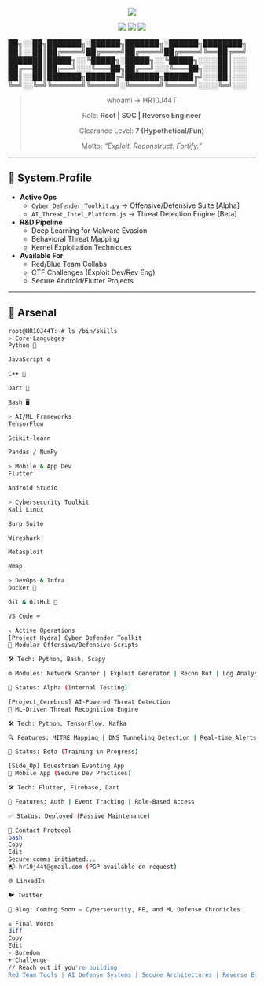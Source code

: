 <!-- ████████[ HR10J44T | SYSTEM BREACHED ]████████ -->

<p align="center">
<img src="[https://readme-typing-svg.demolab.com?font=Fira+Code&duration=3000&pause=1000&color=00FF00&center=true&vCenter=true&multiline=true&width=600&height=80&lines=███+INTRUSION+DETECTED+███;Initializing+Access+Protocol](https://readme-typing-svg.demolab.com/?font=Fira+Code&duration=3000&pause=1000&color=00FF00&center=true&vCenter=true&multiline=true&width=600&height=80&lines=%E2%96%88%E2%96%88%E2%96%88+INTRUSION+DETECTED+%E2%96%88%E2%96%88%E2%96%88;Initializing+Access+Protocol)...;Welcome%2C+HR10J44T." />
</p>

<p align="center">
<img src="https://img.shields.io/badge/Status-Online-green?style=flat-square&logo=codeberg&logoColor=00FF00" />
<img src="[https://img.shields.io/badge/Clearance-Level 7-black?style=flat-square&logo=gnuprivacyguard&logoColor=00FF00](https://img.shields.io/badge/Clearance-Level%207-black?style=flat-square&logo=gnuprivacyguard&logoColor=00FF00)" />
<img src="https://komarev.com/ghpvc/?username=HR10J44T&label=Stealth+Counters&color=00ff00&style=flat-square" />
</p>

<div align="left">
██╗░░██╗███████╗░██████╗███████╗░██████╗████████╗
██║░░██║██╔════╝██╔════╝██╔════╝██╔════╝╚══██╔══╝
███████║█████╗░░╚█████╗░█████╗░░╚█████╗░░░░██║░░░
██╔══██║██╔══╝░░░╚═══██╗██╔══╝░░░╚═══██╗░░░██║░░░
██║░░██║███████╗██████╔╝███████╗██████╔╝░░░██║░░░
╚═╝░░╚═╝╚══════╝╚═════╝░╚══════╝╚═════╝░░░░╚═╝░░░
</div>
<div align="center">

> whoami → HR10J44T
> 
> 
> Role: **Root | SOC | Reverse Engineer**
> 
> Clearance Level: **7 (Hypothetical/Fun)**
> 
> Motto: *“Exploit. Reconstruct. Fortify.”*
> 

</div>

---

## 🔧 System.Profile

- **Active Ops**
    - `Cyber_Defender_Toolkit.py` → Offensive/Defensive Suite [Alpha]
    - `AI_Threat_Intel_Platform.js` → Threat Detection Engine [Beta]
- **R&D Pipeline**
    - Deep Learning for Malware Evasion
    - Behavioral Threat Mapping
    - Kernel Exploitation Techniques
- **Available For**
    - Red/Blue Team Collabs
    - CTF Challenges (Exploit Dev/Rev Eng)
    - Secure Android/Flutter Projects

---

## 🧠 Arsenal

```bash
root@HR10J44T:~# ls /bin/skills
> Core Languages
Python 🐍

JavaScript ⚙️

C++ 🔧

Dart 📱

Bash 🖥️

> AI/ML Frameworks
TensorFlow

Scikit-learn

Pandas / NumPy

> Mobile & App Dev
Flutter

Android Studio

> Cybersecurity Toolkit
Kali Linux

Burp Suite

Wireshark

Metasploit

Nmap

> DevOps & Infra
Docker 🐳

Git & GitHub 🔁

VS Code ⌨️

⚔️ Active Operations
[Project_Hydra] Cyber Defender Toolkit
🧩 Modular Offensive/Defensive Scripts

🛠 Tech: Python, Bash, Scapy

⚙️ Modules: Network Scanner | Exploit Generator | Recon Bot | Log Analysis

🚧 Status: Alpha (Internal Testing)

[Project_Cerebrus] AI-Powered Threat Detection
🤖 ML-Driven Threat Recognition Engine

🛠 Tech: Python, TensorFlow, Kafka

🔍 Features: MITRE Mapping | DNS Tunneling Detection | Real-time Alerts

🚧 Status: Beta (Training in Progress)

[Side_Op] Equestrian Eventing App
🏇 Mobile App (Secure Dev Practices)

🛠 Tech: Flutter, Firebase, Dart

🔐 Features: Auth | Event Tracking | Role-Based Access

✅ Status: Deployed (Passive Maintenance)

📡 Contact Protocol
bash
Copy
Edit
Secure comms initiated...
📬 hr10j44t@gmail.com (PGP available on request)

🌐 LinkedIn

🐦 Twitter

🧠 Blog: Coming Soon – Cybersecurity, RE, and ML Defense Chronicles

☠️ Final Words
diff
Copy
Edit
- Boredom
+ Challenge
// Reach out if you're building:
Red Team Tools | AI Defense Systems | Secure Architectures | Reverse Engineering Playgrounds
```

